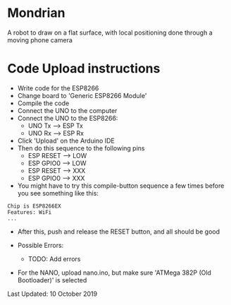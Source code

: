 # Mondrian

A robot to draw on a flat surface, with local positioning done 
through a moving phone camera


# Code Upload instructions

* Write code for the ESP8266
* Change board to 'Generic ESP8266 Module'
* Compile the code
* Connect the UNO to the computer
* Connect the UNO to the ESP8266: 
    * UNO Tx --> ESP Tx
    * UNO Rx --> ESP Rx
* Click 'Upload' on the Arduino IDE
* Then do this sequence to the following pins
    * ESP RESET --> LOW
    * ESP GPIO0 --> LOW
    * ESP RESET --> XXX
    * ESP GPIO0 --> XXX
* You might have to try this compile-button sequence a few times
before you see something like this:
```Connecting........_____....._____....._____.
Chip is ESP8266EX
Features: WiFi
...
```
* After this, push and release the RESET button, and all should 
be good
* Possible Errors: 
    * TODO: Add errors

* For the NANO, upload nano.ino, but make sure 
'ATMega 382P (Old Bootloader)' is selected





Last Updated: 10 October 2019

